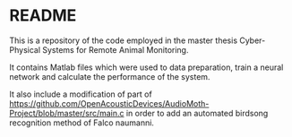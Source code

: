 # README

This is a repository of the code employed in the master thesis Cyber-Physical Systems for Remote Animal Monitoring.

It contains Matlab files which were used to data preparation, train a neural network and calculate the performance of the system.

It also include a modification of part of https://github.com/OpenAcousticDevices/AudioMoth-Project/blob/master/src/main.c in order to add an automated birdsong recognition method of Falco naumanni.
